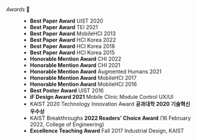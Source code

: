 <dt><i>Awards</i> 🥇</dt>
<dd>

- **Best Paper Award** UIST 2020
- **Best Paper Award** TEI 2021
- **Best Paper Award** MobileHCI 2013
- **Best Paper Award** HCI Korea 2022
- **Best Paper Award** HCI Korea 2018
- **Best Paper Award** HCI Korea 2015
- **Honorable Mention Award** CHI 2022
- **Honorable Mention Award** CHI 2021
- **Honorable Mention Award** Augmented Humans 2021
- **Honorable Mention Award** MobileHCI 2017
- **Honorable Mention Award** MobileHCI 2016
- **Best Poster Award** UIST 2016
- **iF Design Award 2021** Mobile Clinic Module Control UX/UI
- KAIST 2020 Technology Innovation Award **공과대학 2020 기술혁신 우수상**
- KAIST Breakthroughs **2022 Readers' Choice Award** (16 February 2022, College of Engineering)
- **Excellence Teaching Award** Fall 2017 Industrial Design, KAIST
</dd>
